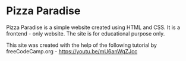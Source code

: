 # Pizza Paradise
Pizza Paradise is a simple website created using HTML and CSS. It is a frontend - only website. 
The site is for educational purpose only.

This site was created with the help of the following tutorial by freeCodeCamp.org - https://youtu.be/mU6anWqZJcc
